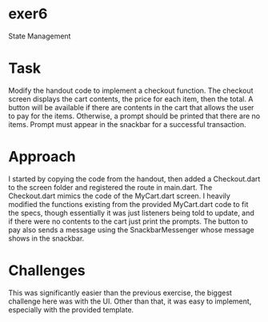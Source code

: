 # exer6

State Management

# Task
Modify the handout code to implement a checkout function. The checkout screen displays the cart contents, the price for each item, then the total. A button will be available if there are contents in the cart that allows the user to pay for the items. Otherwise, a prompt should be printed that there are no items. Prompt must appear in the snackbar for a successful transaction.

# Approach
I started by copying the code from the handout, then added a Checkout.dart to the screen folder and registered the route in main.dart. The Checkout.dart mimics the code of the MyCart.dart screen. I heavily modified the functions existing from the provided MyCart.dart code to fit the specs, though essentially it was just listeners being told to update, and if there were no contents to the cart just print the prompts. The button to pay also sends a message using the SnackbarMessenger whose message shows in the snackbar.

# Challenges
This was significantly easier than the previous exercise, the biggest challenge here was with the UI. Other than that, it was easy to implement, especially with the provided template.

